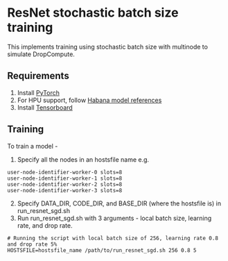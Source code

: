 # ResNet stochastic batch size training
This implements training using stochastic batch size with multinode to simulate DropCompute.

## Requirements
1) Install [PyTorch](https://pytorch.org/)
2) For HPU support, follow [Habana model references](https://github.com/HabanaAI/Model-References/tree/master)
3) Install [Tensorboard](https://pytorch.org/docs/stable/tensorboard.html)

## Training
To train a model -
1) Specify all the nodes in an hostsfile name e.g.
```
user-node-identifier-worker-0 slots=8
user-node-identifier-worker-1 slots=8
user-node-identifier-worker-2 slots=8
user-node-identifier-worker-3 slots=8
```
2) Specify DATA_DIR, CODE_DIR, and BASE_DIR (where the hostsfile is) in run_resnet_sgd.sh
5) Run run_resnet_sgd.sh with 3 arguments - local batch size, learning rate, and drop rate.
```
# Running the script with local batch size of 256, learning rate 0.8 and drop rate 5%
HOSTSFILE=hostsfile_name /path/to/run_resnet_sgd.sh 256 0.8 5
```
